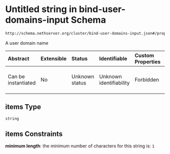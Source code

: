 # Untitled string in bind-user-domains-input Schema

```txt
http://schema.nethserver.org/cluster/bind-user-domains-input.json#/properties/domains/items
```

A user domain name

| Abstract            | Extensible | Status         | Identifiable            | Custom Properties | Additional Properties | Access Restrictions | Defined In                                                                                    |
| :------------------ | :--------- | :------------- | :---------------------- | :---------------- | :-------------------- | :------------------ | :-------------------------------------------------------------------------------------------- |
| Can be instantiated | No         | Unknown status | Unknown identifiability | Forbidden         | Allowed               | none                | [bind-user-domains-input.json\*](cluster/bind-user-domains-input.json "open original schema") |

## items Type

`string`

## items Constraints

**minimum length**: the minimum number of characters for this string is: `1`

